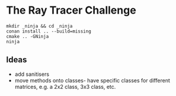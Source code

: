 # The Ray Tracer Challenge

```
mkdir _ninja && cd _ninja
conan install .. --build=missing
cmake .. -GNinja
ninja
```
## Ideas
- add sanitisers
- move methods onto classes- have specific classes for different matrices, e.g. a 2x2 class, 3x3 class, etc.
